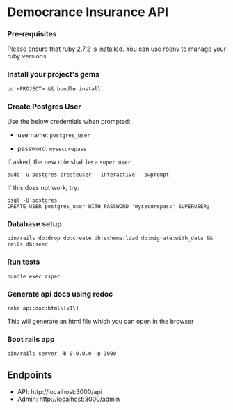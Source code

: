 # Democrance Insurance API


### Pre-requisites

Please ensure that ruby 2.7.2 is installed. You can use rbenv to manage your ruby versions

### Install your project's gems
```
cd <PROJECT> && bundle install
```

### Create Postgres User

Use the below credentials when prompted:

- username: `postgres_user`

- password: `mysecurepass`

If asked, the new role shall be a `super user`
```
sudo -u postgres createuser --interactive --pwprompt
```

If this does not work, try:
```
psql -U postgres
CREATE USER postgres_user WITH PASSWORD 'mysecurepass' SUPERUSER;
```

### Database setup

```
bin/rails db:drop db:create db:schema:load db:migrate:with_data && rails db:seed
```

### Run tests
```
bundle exec rspec
```

### Generate api docs using redoc
```
rake api:doc:html\[v1\]
```
This will generate an html file which you can open in the browser

### Boot rails app
```
bin/rails server -b 0.0.0.0 -p 3000
```

## Endpoints

- API: http://localhost:3000/api
- Admin: http://localhost:3000/admin

